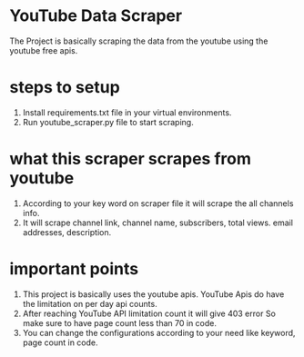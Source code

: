 # YouTube Data Scraper
The Project is basically scraping the data from the youtube using the youtube free apis.

# steps to setup
1. Install requirements.txt file in your virtual environments.
2. Run youtube_scraper.py file to start scraping.

# what this scraper scrapes from youtube
1. According to your key word on scraper file it will scrape the all channels info.
2. It will scrape channel link, channel name, subscribers, total views. email addresses, description.

# important points
1. This project is basically uses the youtube apis. YouTube Apis do have the limitation on per day api counts.
2. After reaching YouTube API limitation count it will give 403 error So make sure to have 
   page count less than 70 in code.
3. You can change the configurations according to your need like keyword, page count in code.

